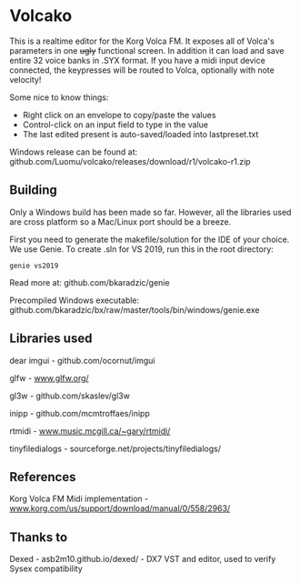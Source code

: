 # Volcako

This is a realtime editor for the Korg Volca FM. It exposes all of Volca's parameters in one ~~ugly~~ functional screen. In addition it can load and save entire 32 voice banks in .SYX format. If you have a midi input device connected, the keypresses will be routed to Volca, optionally with note velocity!

Some nice to know things:
- Right click on an envelope to copy/paste the values
- Control-click on an input field to type in the value
- The last edited present is auto-saved/loaded into lastpreset.txt

Windows release can be found at: github.com/Luomu/volcako/releases/download/r1/volcako-r1.zip

## Building

Only a Windows build has been made so far. However, all the libraries used are cross platform so a Mac/Linux port should be a breeze.

First you need to generate the makefile/solution for the IDE of your choice. We use Genie. To create .sln for VS 2019, run this in the root directory:

```genie vs2019```

Read more at: github.com/bkaradzic/genie

Precompiled Windows executable: github.com/bkaradzic/bx/raw/master/tools/bin/windows/genie.exe

## Libraries used
dear imgui - github.com/ocornut/imgui

glfw - www.glfw.org/

gl3w - github.com/skaslev/gl3w

inipp - github.com/mcmtroffaes/inipp

rtmidi - www.music.mcgill.ca/~gary/rtmidi/

tinyfiledialogs - sourceforge.net/projects/tinyfiledialogs/

## References
Korg Volca FM Midi implementation - www.korg.com/us/support/download/manual/0/558/2963/

## Thanks to
Dexed - asb2m10.github.io/dexed/ - DX7 VST and editor, used to verify Sysex compatibility
